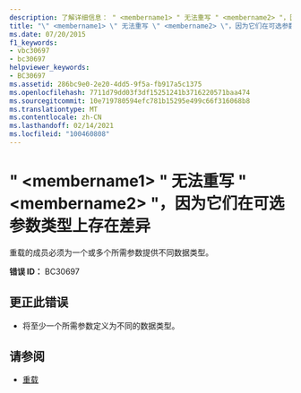 ```yaml
---
description: 了解详细信息： " <membername1> " 无法重写 " <membername2> "，因为它们在可选参数类型上存在差异
title: "\" <membername1> \" 无法重写 \" <membername2> \"，因为它们在可选参数类型上存在差异"
ms.date: 07/20/2015
f1_keywords:
- vbc30697
- bc30697
helpviewer_keywords:
- BC30697
ms.assetid: 286bc9e0-2e20-4dd5-9f5a-fb917a5c1375
ms.openlocfilehash: 7711d79dd03f3df15251241b3716220571baa474
ms.sourcegitcommit: 10e719780594efc781b15295e499c66f316068b8
ms.translationtype: MT
ms.contentlocale: zh-CN
ms.lasthandoff: 02/14/2021
ms.locfileid: "100460808"
---
```

# <a name="membername1-cannot-override-membername2-because-they-differ-by-the-types-of-optional-parameters"></a>" \<membername1> " 无法重写 " \<membername2> "，因为它们在可选参数类型上存在差异

重载的成员必须为一个或多个所需参数提供不同数据类型。  
  
 **错误 ID：** BC30697  
  
## <a name="to-correct-this-error"></a>更正此错误  
  
- 将至少一个所需参数定义为不同的数据类型。  
  
## <a name="see-also"></a>请参阅

- [重载](../language-reference/modifiers/overloads.md)
